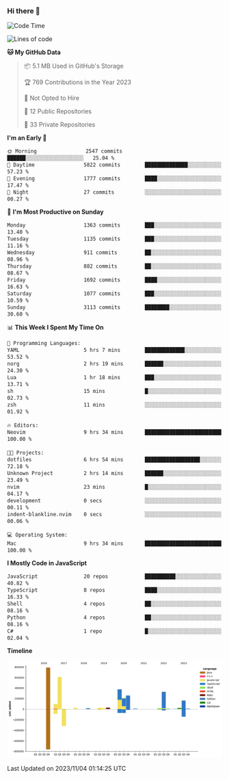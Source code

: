 ### Hi there 👋

<!--
**Clumsy-Coder/Clumsy-Coder** is a ✨ _special_ ✨ repository because its `README.md` (this file) appears on your GitHub profile.

Here are some ideas to get you started:

- 🔭 I’m currently working on ...
- 🌱 I’m currently learning ...
- 👯 I’m looking to collaborate on ...
- 🤔 I’m looking for help with ...
- 💬 Ask me about ...
- 📫 How to reach me: ...
- 😄 Pronouns: ...
- ⚡ Fun fact: ...
-->

<!-- anmol098/waka-readme-stats -->
<!--START_SECTION:waka-->
![Code Time](http://img.shields.io/badge/Code%20Time-438%20hrs%2017%20mins-blue)

![Lines of code](https://img.shields.io/badge/From%20Hello%20World%20I%27ve%20Written-3.0%20million%20lines%20of%20code-blue)

**🐱 My GitHub Data** 

> 📦 5.1 MB Used in GitHub's Storage 
 > 
> 🏆 769 Contributions in the Year 2023
 > 
> 🚫 Not Opted to Hire
 > 
> 📜 12 Public Repositories 
 > 
> 🔑 33 Private Repositories 
 > 
**I'm an Early 🐤** 

```text
🌞 Morning                2547 commits        ██████░░░░░░░░░░░░░░░░░░░   25.04 % 
🌆 Daytime                5822 commits        ██████████████░░░░░░░░░░░   57.23 % 
🌃 Evening                1777 commits        ████░░░░░░░░░░░░░░░░░░░░░   17.47 % 
🌙 Night                  27 commits          ░░░░░░░░░░░░░░░░░░░░░░░░░   00.27 % 
```
📅 **I'm Most Productive on Sunday** 

```text
Monday                   1363 commits        ███░░░░░░░░░░░░░░░░░░░░░░   13.40 % 
Tuesday                  1135 commits        ███░░░░░░░░░░░░░░░░░░░░░░   11.16 % 
Wednesday                911 commits         ██░░░░░░░░░░░░░░░░░░░░░░░   08.96 % 
Thursday                 882 commits         ██░░░░░░░░░░░░░░░░░░░░░░░   08.67 % 
Friday                   1692 commits        ████░░░░░░░░░░░░░░░░░░░░░   16.63 % 
Saturday                 1077 commits        ███░░░░░░░░░░░░░░░░░░░░░░   10.59 % 
Sunday                   3113 commits        ████████░░░░░░░░░░░░░░░░░   30.60 % 
```


📊 **This Week I Spent My Time On** 

```text
💬 Programming Languages: 
YAML                     5 hrs 7 mins        █████████████░░░░░░░░░░░░   53.52 % 
norg                     2 hrs 19 mins       ██████░░░░░░░░░░░░░░░░░░░   24.30 % 
Lua                      1 hr 18 mins        ███░░░░░░░░░░░░░░░░░░░░░░   13.71 % 
sh                       15 mins             █░░░░░░░░░░░░░░░░░░░░░░░░   02.73 % 
zsh                      11 mins             ░░░░░░░░░░░░░░░░░░░░░░░░░   01.92 % 

🔥 Editors: 
Neovim                   9 hrs 34 mins       █████████████████████████   100.00 % 

🐱‍💻 Projects: 
dotfiles                 6 hrs 54 mins       ██████████████████░░░░░░░   72.18 % 
Unknown Project          2 hrs 14 mins       ██████░░░░░░░░░░░░░░░░░░░   23.49 % 
nvim                     23 mins             █░░░░░░░░░░░░░░░░░░░░░░░░   04.17 % 
development              0 secs              ░░░░░░░░░░░░░░░░░░░░░░░░░   00.11 % 
indent-blankline.nvim    0 secs              ░░░░░░░░░░░░░░░░░░░░░░░░░   00.06 % 

💻 Operating System: 
Mac                      9 hrs 34 mins       █████████████████████████   100.00 % 
```

**I Mostly Code in JavaScript** 

```text
JavaScript               20 repos            ██████████░░░░░░░░░░░░░░░   40.82 % 
TypeScript               8 repos             ████░░░░░░░░░░░░░░░░░░░░░   16.33 % 
Shell                    4 repos             ██░░░░░░░░░░░░░░░░░░░░░░░   08.16 % 
Python                   4 repos             ██░░░░░░░░░░░░░░░░░░░░░░░   08.16 % 
C#                       1 repo              █░░░░░░░░░░░░░░░░░░░░░░░░   02.04 % 
```



**Timeline**

![Lines of Code chart](https://raw.githubusercontent.com/Clumsy-Coder/Clumsy-Coder/main/assets/bar_graph.png)


 Last Updated on 2023/11/04 01:14:25 UTC
<!--END_SECTION:waka-->
